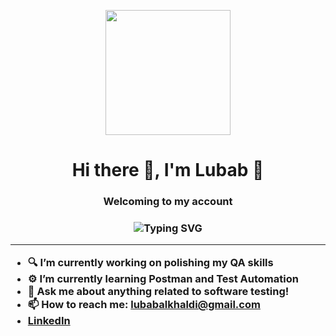 <p align="center">
  <img src="C:\Users\Owner\OneDrive\Desktop\1.gif" width="200"/>
</p>

<h1 align="center">Hi there 👋, I'm Lubab 💙 </h1>
<h3 align="center"> Welcoming to my account   <h3>

<p align="center">
  <img src="https://readme-typing-svg.herokuapp.com?center=true&vCenter=true&lines=QA+Engineer+in+progress...;HTML+%7C+CSS+%7C+JavaScript+Learner;Always+learning+new+things!" alt="Typing SVG" />
</p>

---

- 🔍 I’m currently working on polishing my QA skills
- ⚙️ I’m currently learning Postman and Test Automation
- 💬 Ask me about anything related to software testing!
- 📫 How to reach me: [lubabalkhaldi@gmail.com](mailto:lubabalkhaldi@gmail.com)
- [LinkedIn](https://www.linkedin.com/in/lubab-alkhaldi/)
  
